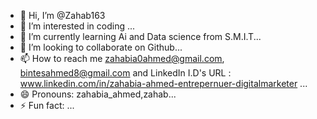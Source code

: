 - 👋 Hi, I’m @Zahab163
- 👀 I’m interested in coding ...
- 🌱 I’m currently learning Ai and Data science from S.M.I.T...
- 💞️ I’m looking to collaborate on Github...
- 📫 How to reach me zahabia0ahmed@gmail.com, bintesahmed8@gmail.com  and LinkedIn I.D's URL : www.linkedin.com/in/zahabia-ahmed-entrepernuer-digitalmarketer
...
- 😄 Pronouns: zahabia_ahmed,zahab...
- ⚡ Fun fact: ...

<!---
Zahab163/Zahab163 is a ✨ special ✨ repository because its `README.md` (this file) appears on your GitHub profile.
You can click the Preview link to take a look at your changes.
--->
